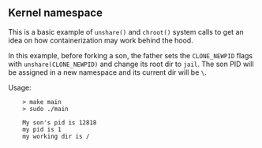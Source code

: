 Kernel namespace
----------------

This is a basic example of `unshare()` and `chroot()` system calls to get an idea on how containerization may work behind the hood. 

In this example, before forking a son, the father sets the `CLONE_NEWPID` flags with `unshare(CLONE_NEWPID)` and change its root dir to `jail`. The son PID will be assigned in a new namespace and its current dir will be `\`.

Usage:

        > make main
        > sudo ./main

        My son's pid is 12818
        my pid is 1
        my working dir is /


